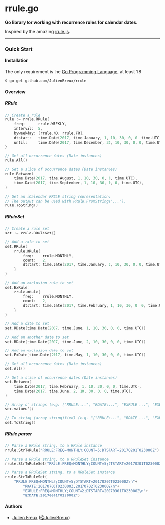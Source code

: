 rrule.go
========

**Go library for working with recurrence rules for calendar dates.**

Inspired by the amazing [rrule.js](https://github.com/jkbrzt/rrule).

* * * * *

### Quick Start

#### Installation

The only requirement is the [Go Programming Language](https://golang.org/dl/), at least 1.8

```bash
$ go get github.com/JulienBreux/rrule
```

#### Overview

##### RRule

```go
// Create a rule
rule := rrule.RRule{
	freq:      rrule.WEEKLY,
	interval:  5,
	byweekday: [rrule.MO, rrule.FR],
	dtstart:   time.Date(2017, time.January, 1, 10, 30, 0, 0, time.UTC),
	until:     time.Date(2017, time.December, 31, 10, 30, 0, 0, time.UTC),
}

// Get all occurrence dates (Date instances)
rule.All()

// Get a slice of occurrence dates (Date instances)
rule.Between(
	time.Date(2017, time.August, 1, 10, 30, 0, 0, time.UTC),
	time.Date(2017, time.September, 1, 10, 30, 0, 0, time.UTC),
)

// Get an iCalendar RRULE string representation:
// The output can be used with RRule.FromString("...").
rule.ToString()
```

##### RRuleSet

```go
// Create a rule set
set := rrule.RRuleSet{}

// Add a rule to set
set.RRule(
	rrule.RRule{
		freq:    rrule.MONTHLY,
		count:   2,
		dtstart: time.Date(2017, time.January, 1, 10, 30, 0, 0, time.UTC),
	}
)

// Add an exclusion rule to set
set.ExRule(
	rrule.RRule{
		freq:    rrule.MONTHLY,
		count:   2,
		dtstart: time.Date(2017, time.February, 1, 10, 30, 0, 0, time.UTC),
	}
)

// Add a date to set
set.RDate(time.Date(2017, time.June, 1, 10, 30, 0, 0, time.UTC))

// Add an another date to set
set.RDate(time.Date(2017, time.June, 2, 10, 30, 0, 0, time.UTC))

// Add an exclusion date to set
set.ExDate(time.Date(2017, time.May, 1, 10, 30, 0, 0, time.UTC))

// Get all occurrence dates (Date instances)
set.All()

// Get a slice of occurrence dates (Date instances)
set.Between(
	time.Date(2017, time.February, 1, 10, 30, 0, 0, time.UTC),
	time.Date(2017, time.June, 2, 10, 30, 0, 0, time.UTC),
)

// Array of strings (e.g. ["RRULE:...", "RDATE:...", "EXRULE:...", "EXDATE:..."])
set.ValueOf()

// To string (array stringified) (e.g. "["RRULE:...", "RDATE:...", "EXRULE:...", "EXDATE:..."]")
set.ToString()
```

##### RRule parser

```go
// Parse a RRule string, to a RRule instance
rrule.StrToRule("RRULE:FREQ=MONTHLY;COUNT=5;DTSTART=20170201T023000Z")

// Parse a RRule string, to a RRuleSet instance
rrule.StrToRuleSet("RRULE:FREQ=MONTHLY;COUNT=5;DTSTART=20170201T023000Z")

// Parse a RRuleSet string, to a RRuleSet instance
rrule.StrToRuleSet(
	"RRULE:FREQ=MONTHLY;COUNT=5;DTSTART=20170201T023000Z\n"+
		"RDATE:20170701T023000Z,20170702T023000Z\n"+
		"EXRULE:FREQ=MONTHLY;COUNT=2;DTSTART=20170301T023000Z\n"+
		"EXDATE:20170601T023000Z")
```

#### Authors

* [Julien Breux](https://julienbreux.uk/) ([@JulienBreux](http://twitter.com/JulienBreux))
